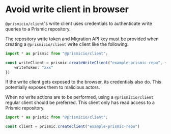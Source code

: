# Avoid write client in browser

`@prismicio/client`'s write client uses credentials to authenticate write queries to a Prismic repository.

The repository write token and Migration API key must be provided when creating a `@prismicio/client` write client like the following:

```typescript
import * as prismic from "@prismicio/client";

const writeClient = prismic.createWriteClient("example-prismic-repo", {
	writeToken: "xxx"
})
```

If the write client gets exposed to the browser, its credentials also do. This potentially exposes them to malicious actors.

When no write actions are to be performed, using a `@prismicio/client` regular client should be preferred. This client only has read access to a Prismic repository.

```typescript
import * as prismic from "@prismicio/client";

const client = prismic.createClient("example-prismic-repo")
```
